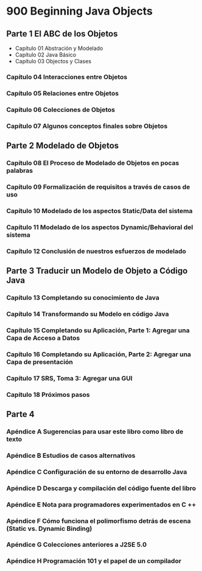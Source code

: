 # 900 Beginning Java Objects

## Parte 1 El ABC de los Objetos

* Capítulo 01 Abstración y Modelado
* Capítulo 02 Java Básico
* Capítulo 03 Objectos y Clases
### Capítulo 04 Interacciones entre Objetos
### Capítulo 05 Relaciones entre Objetos
### Capítulo 06 Colecciones de Objetos
### Capítulo 07 Algunos conceptos finales sobre Objetos

## Parte 2 Modelado de Objetos

### Capítulo 08 El Proceso de Modelado de Objetos en pocas palabras
### Capítulo 09 Formalización de requisitos a través de casos de uso
### Capítulo 10 Modelado de los aspectos Static/Data del sistema
### Capítulo 11 Modelado de los aspectos Dynamic/Behavioral del sistema
### Capítulo 12 Conclusión de nuestros esfuerzos de modelado

## Parte 3 Traducir un Modelo de Objeto a Código Java

### Capítulo 13 Completando su conocimiento de Java
### Capítulo 14 Transformando su Modelo en código Java
### Capítulo 15 Completando su Aplicación, Parte 1: Agregar una Capa de Acceso a Datos
### Capítulo 16 Completando su Aplicación, Parte 2: Agregar una Capa de presentación
### Capítulo 17 SRS, Toma 3: Agregar una GUI
### Capítulo 18 Próximos pasos

## Parte 4

### Apéndice A Sugerencias para usar este libro como libro de texto
### Apéndice B Estudios de casos alternativos
### Apéndice C Configuración de su entorno de desarrollo Java
### Apéndice D Descarga y compilación del código fuente del libro
### Apéndice E Nota para programadores experimentados en C ++
### Apéndice F Cómo funciona el polimorfismo detrás de escena (Static vs. Dynamic Binding)
### Apéndice G Colecciones anteriores a J2SE 5.0
### Apéndice H Programación 101 y el papel de un compilador
